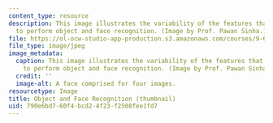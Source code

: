 ```yaml
---
content_type: resource
description: This image illustrates the variability of the features that can be used
  to perform object and face recognition. (Image by Prof. Pawan Sinha.)
file: https://ol-ocw-studio-app-production.s3.amazonaws.com/courses/9-67-object-and-face-recognition-spring-2001/790e6bd760f4bcd24f23f2508fee1fd7_9-67s01-th.jpg
file_type: image/jpeg
image_metadata:
  caption: This image illustrates the variability of the features that can be used
    to perform object and face recognition. (Image by Prof. Pawan Sinha.)
  credit: ''
  image-alt: A face comprised for four images.
resourcetype: Image
title: Object and Face Recognition (thumbnail)
uid: 790e6bd7-60f4-bcd2-4f23-f2508fee1fd7
---
```

